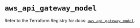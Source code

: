 # `aws_api_gateway_model`

Refer to the Terraform Registry for docs: [`aws_api_gateway_model`](https://registry.terraform.io/providers/hashicorp/aws/5.51.1/docs/resources/api_gateway_model).
